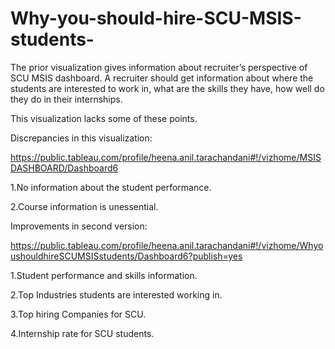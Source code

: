 # Why-you-should-hire-SCU-MSIS-students-
The prior visualization gives information about recruiter’s perspective of SCU MSIS dashboard. A recruiter should get information about where the students are interested to work in, what are the skills they have, how well do they do in their internships.

This visualization lacks some of these points.

Discrepancies in this visualization:

https://public.tableau.com/profile/heena.anil.tarachandani#!/vizhome/MSISDASHBOARD/Dashboard6

1.No information about the student performance.

2.Course information is unessential.

Improvements in second version:

https://public.tableau.com/profile/heena.anil.tarachandani#!/vizhome/WhyoushouldhireSCUMSISstudents/Dashboard6?publish=yes

1.Student performance and skills information.

2.Top Industries students are interested working in.

3.Top hiring Companies for SCU.

4.Internship rate for SCU students.


